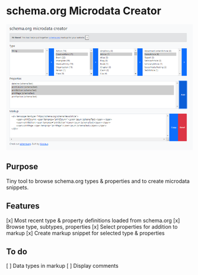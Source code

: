 # schema.org Microdata Creator

<img src="screenshot.png" alt="Screenshot of schema.org microdata creator">

## Purpose

Tiny tool to browse schema.org types & properties and to create microdata snippets.

## Features

[x] Most recent type & property definitions loaded from schema.org
[x] Browse type, subtypes, properties
[x] Select properties for addition to markup
[x] Create markup snippet for selected type & properties

## To do

[ ] Data types in markup
[ ] Display comments